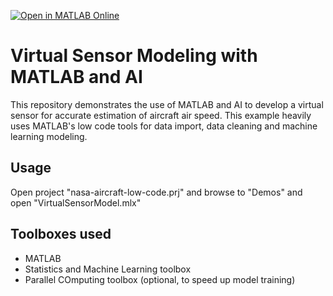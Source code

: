 [![Open in MATLAB Online](https://www.mathworks.com/images/responsive/global/open-in-matlab-online.svg)](https://matlab.mathworks.com/open/github/v1?repo=aloytyno/Virtual-Sensor-Modeling-with-MATLAB-and-AI&file=https://github.com/aloytyno/Virtual-Sensor-Modeling-with-MATLAB-and-AI/blob/main/Demos/VirtualSensorModel.mlx)

# Virtual Sensor Modeling with MATLAB and AI

This repository demonstrates the use of MATLAB and AI to develop a virtual sensor for accurate estimation of aircraft air speed. This example heavily uses MATLAB's low code tools for data import, data cleaning and machine learning modeling.

## Usage
Open project "nasa-aircraft-low-code.prj" and browse to "Demos" and open "VirtualSensorModel.mlx"

## Toolboxes used
* MATLAB
* Statistics and Machine Learning toolbox
* Parallel COmputing toolbox (optional, to speed up model training)
